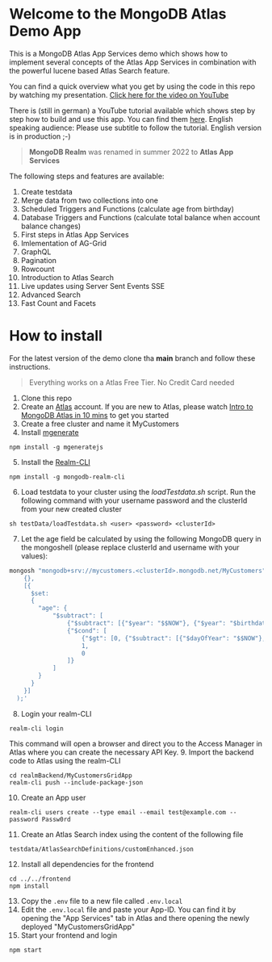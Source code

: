 # Welcome to the MongoDB Atlas Demo App
This is a MongoDB Atlas App Services demo which shows how to implement several concepts of the Atlas App Services in combination with the powerful lucene based Atlas Search feature.

You can find a quick overview what you get by using the code in this repo by watching my presentation. [Click here for the video on YouTube](https://youtu.be/vCH4Z4-LS6M)

There is (still in german) a YouTube tutorial available which shows step by step how to build and use this app. You can find them [here](https://youtube.com/playlist?list=PLw_MyzE5EpxVOrsqs9SyCnl3exSkPm1TR). English speaking audience: Please use subtitle to follow the tutorial. English version is in production ;-) 

> **MongoDB Realm** was renamed in summer 2022 to **Atlas App Services**

The following steps and features are available:

1. Create testdata
2. Merge data from two collections into one
3. Scheduled Triggers and Functions (calculate age from birthday)
4. Database Triggers and Functions (calculate total balance when account balance changes)
5. First steps in Atlas App Services
6. Imlementation of AG-Grid
7. GraphQL
8. Pagination
9. Rowcount
10. Introduction to Atlas Search
11. Live updates using Server Sent Events SSE
12. Advanced Search
13. Fast Count and Facets

# How to install
For the latest version of the demo clone tha **main** branch and follow these instructions. 

> Everything works on a Atlas Free Tier. No Credit Card needed

1. Clone this repo 
2. Create an [Atlas](https://cloud.mongodb.com) account. If you are new to Atlas, please watch [Intro to MongoDB Atlas in 10 mins](https://youtu.be/xrc7dIO_tXk) to get you started
3. Create a free cluster and name it MyCustomers
4. Install [mgenerate](https://github.com/rueckstiess/mgeneratejs) 
```
npm install -g mgeneratejs
```
5. Install the [Realm-CLI](https://www.mongodb.com/docs/atlas/app-services/cli/)
```
npm install -g mongodb-realm-cli
```
6. Load testdata to your cluster using the *loadTestdata.sh* script. Run the following command with your username password and the clusterId from your new created cluster
```
sh testData/loadTestdata.sh <user> <password> <clusterId>
```
7. Let the age field be calculated by using the following MongoDB query in the mongoshell (please replace clusterId and username with your values):
```bash
mongosh "mongodb+srv://mycustomers.<clusterId>.mongodb.net/MyCustomers" --apiVersion 1 --username <username> --eval 'db.customerSingleView.updateMany(
    {},
    [{
      $set:
      {
        "age": {
            "$subtract": [
                {"$subtract": [{"$year": "$$NOW"}, {"$year": "$birthdate"}]},
                {"$cond": [
                    {"$gt": [0, {"$subtract": [{"$dayOfYear": "$$NOW"},{"$dayOfYear": "$birthdate"}]}]},
                    1,
                    0
                ]}
            ]
        }
      }
    }]
  );'
  ```
8. Login your realm-CLI
```
realm-cli login
```
This command will open a browser and direct you to the Access Manager in Atlas where you can create the necessary API Key.
9. Import the backend code to Atlas using the realm-CLI
```
cd realmBackend/MyCustomersGridApp
realm-cli push --include-package-json
```
10. Create an App user
```
realm-cli users create --type email --email test@example.com --password Passw0rd
```
11. Create an Atlas Search index using the content of the following file
```
testdata/AtlasSearchDefinitions/customEnhanced.json
```

12. Install all dependencies for the frontend
```
cd ../../frontend
npm install
```
13. Copy the ``.env`` file to a new file called ``.env.local``
14. Edit the ``.env.local`` file and paste your App-ID. You can find it by opening the "App Services" tab in Atlas and there opening the newly deployed "MyCustomersGridApp" 
15. Start your frontend and login
```
npm start
```